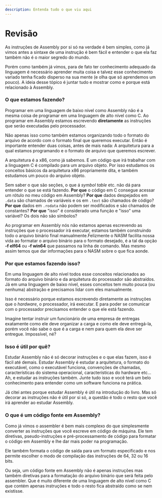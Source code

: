 ```yaml
---
description: Entenda tudo o que viu aqui
---
```


# Revisão

As instruções de Assembly por si só na verdade é bem simples, como já vimos antes a sintaxe de uma instrução é bem fácil e entender o que ela faz também não é o maior segredo do mundo.

Porém como também já vimos, para de fato ter conhecimento adequado da linguagem é necessário aprender muita coisa e talvez esse conhecimento variado tenha ficado disperso na sua mente (e olha que só aprendemos um pouco). A ideia desse tópico é juntar tudo e mostrar como e porque está relacionado à Assembly.

### O que estamos fazendo?

Programar em uma linguagem de baixo nível como Assembly não é a mesma coisa de programar em uma linguagem de alto nível como C. Ao programar em Assembly estamos escrevendo **diretamente** as instruções que serão executadas pelo processador.

Não apenas isso como também estamos organizando todo o formato do arquivo de acordo com o formato final que queremos executar. Então é importante entender duas coisas, antes de mais nada: A arquitetura para a qual estamos programando e o formato de arquivo que queremos escrever.

A arquitetura é a x86, como já sabemos. E um código que irá trabalhar com a linguagem C é compilado para um arquivo objeto. Por isso estudamos os conceitos básicos da arquitetura x86 propriamente dita, e também estudamos um pouco do arquivo objeto.

Sem saber o que são seções, o que á _symbol table_ etc. não dá para entender o que se está fazendo. **Por que** o código em C consegue acessar um rótulo no meu código em Assembly? **Por que** dados despejados em `.data` são chamados de variáveis e os em `.text` são chamados de código? **Por que** dados em `.rodata` não podem ser modificados e são chamados de constantes? **Por que** "isso" é considerado uma função e "isso" uma variável? Os dois não são símbolos?

Ao programar em Assembly nós não estamos apenas escrevendo as instruções que o processador irá executar, estamos também construindo todo o arquivo binário final manualmente.Felizmente o NASM facilita nossa vida ao formatar o arquivo binário para o formato desejado, é a tal da opção **-f elf64** ou **-f win64** que passamos na linha de comando. Mas mesmo assim temos que dar informações para o NASM sobre o que fica aonde.

### Por que estamos fazendo isso?

Em uma linguagem de alto nível todos esse conceitos relacionados ao formato do arquivo binário e da arquitetura do processador são abstraídos. Já em uma linguagem de baixo nível, esses conceitos tem muito pouca (ou nenhuma) abstração e precisamos lidar com eles manualmente.

Isso é necessário porque estamos escrevendo diretamente as instruções que o _hardware_, o processador, irá executar. E para poder se comunicar com o processador precisamos entender o que ele está fazendo.

Imagine tentar instruir um funcionário de uma empresa de entregas exatamente como ele deve organizar a carga e como ele deve entregá-la, porém você não sabe o que é a carga e nem para quem ela deve ser entregue. Impossível, né?

### Isso é útil por quê?

Estudar Assembly não é só decorar instruções e o que elas fazem, isso é fácil até demais. Estudar Assembly é estudar a arquitetura, o formato do executável, como o executável funciona, convenções de chamadas, características do sistema operacional, características do hardware etc... Ah, e estudar as instruções também. Junte tudo isso e você terá um belo conhecimento para entender como um software funciona na prática.

Já citei antes porque estudar Assembly é útil na introdução do livro. Mas só decorar as instruções não é útil por si só, a questão é todo o resto que você irá aprender ao estudar Assembly.

### O que é um código fonte em Assembly?

Como já vimos o assembler é bem mais complexo do que simplesmente converter as instruções que você escreve em código de máquina. Ele tem diretivas, pseudo-instruções e pré-processamento de código para formatar o código em Assembly e lhe dar mais poder na programação.

Ele também formata o código de saída para um formato especificado e nos permite escolher o modo de compilação das instruções de 64, 32 ou 16 bits.

Ou seja, um código fonte em Assembly não é apenas instruções mas também diretivas para a formatação do arquivo binário que será feita pelo assembler. Que é muito diferente de uma linguagem de alto nível como C que contém apenas instruções e todo o resto fica abstraído como se nem existisse.

